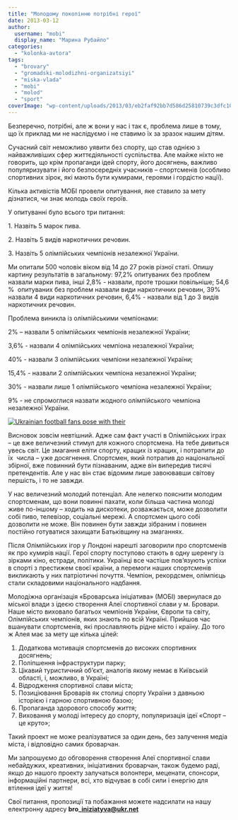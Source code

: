 ```yaml
---
title: "Молодому поколінню потрібні герої"
date: 2013-03-12
author: 
  username: "mobi"
  display_name: "Марина Рубайло"
categories: 
  - "kolonka-avtora"
tags: 
  - "brovary"
  - "gromadski-molodizhni-organizatsiyi"
  - "miska-vlada"
  - "mobi"
  - "molod"
  - "sport"
coverImage: "wp-content/uploads/2013/03/eb2faf92bb7d586d25810739c3dfc107-getty-511600332.1.jpg"
---
```


Безперечно, потрібні, але ж вони у нас і так є, проблема лише в тому, що їх приклад ми не наслідуємо і не ставимо їх за зразок нашим дітям.

Cучасний світ неможливо уявити без спорту, що став однією з найважливіших сфер життєдіяльності суспільства. Але майже ніхто не говорить, що крім пропаганди ідей спорту, його досягнень, важливо популяризувати і його безпосередніх учасників – спортсменів (особливо спортивних зірок, які мають бути кумирами, героями і гордістю нації).

Кілька активістів МОБІ провели опитування, яке ставило за мету дізнатися, чи знає молодь своїх героїв.

У опитуванні було всього три питання:

1\. Назвіть 5 марок пива.

2\. Назвіть 5 видів наркотичних речовин.

3\. Назвіть 5 олімпійських чемпіонів незалежної України.

Ми опитали 500 чоловік віком від 14 до 27 років різної статі. Опишу картину результатів в загальному: 97,2% опитуваних без проблем назвали марки пива, інші 2,8% - назвали, проте трошки повільніше; 54,6 %  опитуваних без проблем назвали види наркотичних речовин, 39% назвали 4 види наркотичних речовин, 6,4% - назвали від 1 до 3 видів наркотичних речовин.

Проблема виникла із олімпійськими чемпіонами:

2% – назвали 5 олімпійських чемпіонів незалежної України;

3,6% - назвали 4 олімпійських чемпіона незалежної України;

40% - назвали 3 олімпійських чемпіони незалежної України;

15,4% - назвали 2 олімпійських чемпіона незалежної України;

30% - назвали лише 1 олімпійського чемпіона незалежної України;

9% - не спромоглися назвати жодного олімпійського чемпіона незалежної України.

[![Ukrainian football fans pose with their](https://mpz.brovary.org/wp-content/uploads/2013/03/eb2faf92bb7d586d25810739c3dfc107-getty-511600332.1.jpg)](https://mpz.brovary.org/wp-content/uploads/2013/03/eb2faf92bb7d586d25810739c3dfc107-getty-511600332.1.jpg)

Висновок зовсім невтішний. Адже сам факт участі в Олімпійських іграх – це вже величезний стимул для кожного спортсмена. На тебе дивиться увесь світ. Це змагання еліти спорту, кращих із кращих, і потрапити до їх  числа – уже досягнення. Спортсмен, який потрапив до національної збірної, вже повинний бути пізнаваним, адже він випередив тисячі претендентів. Але у нас він стає відомим лише завоювавши світову першість, і то не завжди.

У нас величезний молодий потенціал. Але нелегко пояснити молодим спортсменам, що вони повинні пахати, коли більша частина молоді живе по-іншому – ходить на дискотеки, розважається, може дозволити собі пиво, телевізор, соціальні мережі. А спортсмен цього собі дозволити не може. Він повинен бути завжди зібраним і повинен постійно готуватися захищати Батьківщину на змаганнях.

Після Олімпійських ігор у Лондоні нарешті заговорили про спортсменів як про кумирів нації. Герої спорту поступово стають в одну шеренгу із зірками кіно, естради, політики. Українці все частіше пов’язують успіхи в спорті з престижем своєї країни, а перемоги наших спортсменів викликають у них патріотичні почуття. Чемпіон, рекордсмен, олімпієць стали складовими національного надбання.

Молодіжна організація «Броварська ініціатива» (МОБІ) звернулася до міської влади з ідеєю створення Алеї спортивної слави у м. Бровари. Наше місто виховало багатьох чемпіонів України, Європи та світу, Олімпійських чемпіонів, яких знають по всій Україні. Прийшов час вшанувати спортсменів, які прославляють рідне місто і країну. До того ж Алея має за мету ще кілька цілей:

1. Додаткова мотивація спортсменів до високих спортивних досягнень;
2. Поліпшення інфраструктури парку;
3. Цікавий туристичний об’єкт, аналогів якому немає в Київській області, і, можливо, в Україні;
4. Відродження спортивної слави міста;
5. Позиціювання Броварів як столиці спорту України з давньою історією і гарною спортивною базою;
6. Пропаганда здорового способу життя;
7. Виховання у молоді інтересу до спорту, популяризація ідеї «Спорт – це круто»;

Такий проект не може реалізуватися за один день, без залучення медіа міста, і відповідно самих броварчан.

Ми запрошуємо до обговорення створення Алеї спортивної слави небайдужих, креативних, ініціативних броварчан, також будемо раді, якщо до нашого проекту залучаться волонтери, меценати, спонсори, інформаційні партнери, всі, хто відчуває в собі сили і енергію для втілення ідеї у життя!

Свої питання, пропозиції та побажання можете надсилати на нашу електронну адресу **bro\_iniziatyva@ukr.net**
